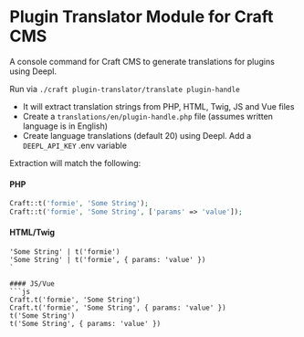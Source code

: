 # Plugin Translator Module for Craft CMS

A console command for Craft CMS to generate translations for plugins using Deepl.

Run via `./craft plugin-translator/translate plugin-handle`

- It will extract translation strings from PHP, HTML, Twig, JS and Vue files
- Create a `translations/en/plugin-handle.php` file (assumes written language is in English)
- Create language translations (default 20) using Deepl. Add a `DEEPL_API_KEY` .env variable

Extraction will match the following:

#### PHP
```php
Craft::t('formie', 'Some String');
Craft::t('formie', 'Some String', ['params' => 'value']);
```

#### HTML/Twig
```twig
'Some String' | t('formie')
'Some String' | t('formie', { params: 'value' })
`

#### JS/Vue
```js
Craft.t('formie', 'Some String')
Craft.t('formie', 'Some String', { params: 'value' })
t('Some String')
t('Some String', { params: 'value' })
```

